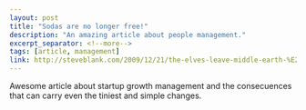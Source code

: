 ```yaml
---
layout: post
title: "Sodas are no longer free!"
description: "An amazing article about people management."
excerpt_separator: <!--more-->
tags: [article, management]
link: http://steveblank.com/2009/12/21/the-elves-leave-middle-earth-%E2%80%93-soda%E2%80%99s-are-no-longer-free/
---
```


Awesome article about startup growth management and the consecuences that can carry even the tiniest and simple changes.
